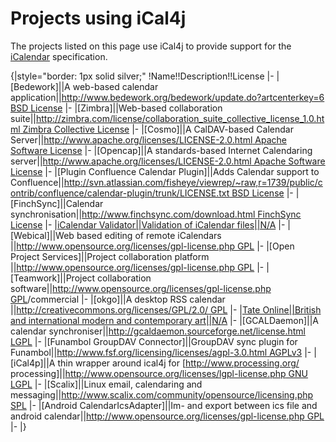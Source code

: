 # Projects using iCal4j

The projects listed on this page use iCal4j to provide support for the [iCalendar](http://www.ietf.org/rfc/rfc2445.txt) specification.

{|style="border: 1px solid silver;"
!Name!!Description!!License
|-
|[Bedework]||A web-based calendar application||[http://www.bedework.org/bedework/update.do?artcenterkey=6 BSD License](http://www.bedework.org/bedework/)
|-
|[Zimbra]||Web-based collaboration suite||[http://zimbra.com/license/collaboration_suite_collective_license_1.0.html Zimbra Collective License](http://zimbra.com/)
|-
|[Cosmo]||A CalDAV-based Calendar Server||[http://www.apache.org/licenses/LICENSE-2.0.html Apache Software License](http://wiki.osafoundation.org/bin/view/Projects/CosmoHome)
|-
|[Opencap]||A standards-based Internet Calendaring server||[http://www.apache.org/licenses/LICENSE-2.0.html Apache Software License](http://opencap.sourceforge.net/)
|-
|[Plugin Confluence Calendar Plugin]||Adds Calendar support to Confluence||[http://svn.atlassian.com/fisheye/viewrep/~raw,r=1739/public/contrib/confluence/calendar-plugin/trunk/LICENSE.txt BSD License](http://confluence.atlassian.com/display/CONFEXT/Calendar)
|-
|[FinchSync]||Calendar synchronisation||[http://www.finchsync.com/download.html FinchSync License](http://www.finchsync.com/)
|-
|[iCalendar Validator||Validation of iCalendar files||N/A](http://old.weft.org/icv/)
|-
|[Webical]||Web based editing of remote iCalendars ||[http://www.opensource.org/licenses/gpl-license.php GPL](http://www.webical.org/)
|-
|[Open Project Services]||Project collaboration platform ||[http://www.opensource.org/licenses/gpl-license.php GPL](http://www.openprojectservices.org/)
|-
|[Teamwork]||Project collaboration software||[http://www.opensource.org/licenses/gpl-license.php GPL](http://www.twproject.com/)/commercial
|-
|[okgo]||A desktop RSS calendar ||[http://creativecommons.org/licenses/GPL/2.0/ GPL](http://www.okgo.in/)
|-
|[Tate Online||British and international modern and contemporary art||N/A](http://www.tate.org.uk/calendar/icalendar/)
|-
|[GCALDaemon]||A calendar synchroniser||[http://gcaldaemon.sourceforge.net/license.html LGPL](http://gcaldaemon.sourceforge.net/)
|-
|[Funambol GroupDAV Connector]||GroupDAV sync plugin for Funambol||[http://www.fsf.org/licensing/licenses/agpl-3.0.html AGPLv3](http://bionicmessage.net/groupdav/)
|-
|[iCal4p]||A thin wrapper around ical4j for [http://www.processing.org/ processing]||[http://www.opensource.org/licenses/lgpl-license.php GNU LGPL](http://www.local-guru.net/blog/pages/ical4p/)
|-
|[Scalix]||Linux email, calendaring and messaging||[http://www.scalix.com/community/opensource/licensing.php SPL](http://www.scalix.com)
|-
|[Android CalendarIcsAdapter]||Im- and export between ics file and android calendar||[http://www.opensource.org/licenses/gpl-license.php GPL](https://github.com/k3b/CalendarIcsAdapter/)
|-
|}
